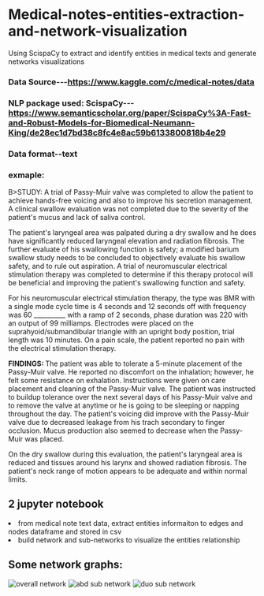 # Medical-notes-entities-extraction-and-network-visualization
Using ScispaCy to extract and identify entities in medical texts and generate networks visualizations
### Data Source---https://www.kaggle.com/c/medical-notes/data
### NLP package used: ScispaCy---https://www.semanticscholar.org/paper/ScispaCy%3A-Fast-and-Robust-Models-for-Biomedical-Neumann-King/de28ec1d7bd38c8fc4e8ac59b6133800818b4e29
### Data format--text
### exmaple:
B>STUDY:  </B>A trial of Passy-Muir valve was completed to allow the patient to achieve hands-free voicing and also to improve his secretion management.  A clinical swallow evaluation was not completed due to the severity of the patient's mucus and lack of saliva control.

The patient's laryngeal area was palpated during a dry swallow and he does have significantly reduced laryngeal elevation and radiation fibrosis.  The further evaluate of his swallowing function is safety; a modified barium swallow study needs to be concluded to objectively evaluate his swallow safety, and to rule out aspiration.  A trial of neuromuscular electrical stimulation therapy was completed to determine if this therapy protocol will be beneficial and improving the patient's swallowing function and safety.

For his neuromuscular electrical stimulation therapy, the type was BMR with a single mode cycle time is 4 seconds and 12 seconds off with frequency was 60 __________ with a ramp of 2 seconds, phase duration was 220 with an output of 99 milliamps.  Electrodes were placed on the suprahyoid/submandibular triangle with an upright body position, trial length was 10 minutes.  On a pain scale, the patient reported no pain with the electrical stimulation therapy.

<B>FINDINGS:  </B>The patient was able to tolerate a 5-minute placement of the Passy-Muir valve.  He reported no discomfort on the inhalation; however, he felt some resistance on exhalation.  Instructions were given on care placement and cleaning of the Passy-Muir valve.  The patient was instructed to buildup tolerance over the next several days of his Passy-Muir valve and to remove the valve at anytime or he is going to be sleeping or napping throughout the day.  The patient's voicing did improve with the Passy-Muir valve due to decreased leakage from his trach secondary to finger occlusion.  Mucus production also seemed to decrease when the Passy-Muir was placed.

On the dry swallow during this evaluation, the patient's laryngeal area is reduced and tissues around his larynx and showed radiation fibrosis.  The patient's neck range of motion appears to be adequate and within normal limits.

## 2 jupyter notebook
<li> from medical note text data, extract entities informaiton to edges and nodes dataframe and stored in csv
<li> build network and sub-networks to visualize the entities relationship

## Some network graphs:
![overall network](https://github.com/eduhkdcx/Medical-notes-entities-extraction-and-network-visualization/blob/main/plots/whole.png)
![abd sub network](https://github.com/eduhkdcx/Medical-notes-entities-extraction-and-network-visualization/blob/main/plots/abd.png)
![duo sub network](https://github.com/eduhkdcx/Medical-notes-entities-extraction-and-network-visualization/blob/main/plots/duo.png)
